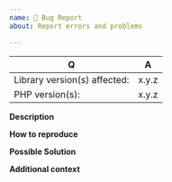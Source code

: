 ```yaml
---
name: 🔴 Bug Report
about: Report errors and problems

---
```


| Q                            | A
| -----------------------------| ---
| Library version(s) affected: | x.y.z
| PHP version(s):              | x.y.z

**Description**  
<!-- A clear and concise description of the problem. -->

**How to reproduce**  
<!-- Code to reproduce the problem. -->

**Possible Solution**  
<!--- Optional: only if you have suggestions on a fix/reason for the bug -->

**Additional context**  
<!-- Optional: any other context about the problem: error messages, stack trace, etc. -->

